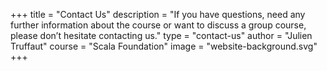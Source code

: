 +++
title = "Contact Us"
description = "If you have questions, need any further information about the course or want to discuss a group course, please don’t hesitate contacting us."
type = "contact-us"
author = "Julien Truffaut"
course = "Scala Foundation"
image = "website-background.svg"
+++

